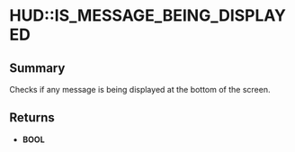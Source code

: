 # HUD::IS_MESSAGE_BEING_DISPLAYED

## Summary
Checks if any message is being displayed at the bottom of the screen.

## Returns
* **BOOL**